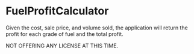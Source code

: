 # FuelProfitCalculator
Given the cost, sale price, and volume sold, the application will return the profit for each grade of fuel and the total profit.

NOT OFFERING ANY LICENSE AT THIS TIME. 
